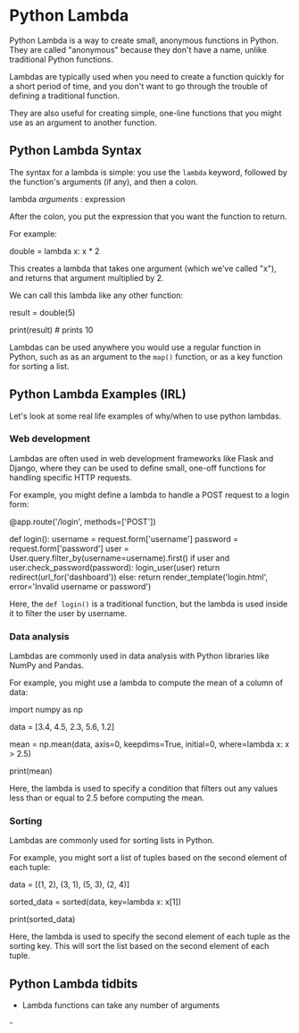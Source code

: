 # Python Lambda

Python Lambda is a way to create small, anonymous functions in Python. They are called "anonymous" because they don't have a name, unlike traditional Python functions.

Lambdas are typically used when you need to create a function quickly for a short period of time, and you don't want to go through the trouble of defining a traditional function.

They are also useful for creating simple, one-line functions that you might use as an argument to another function.

## Python Lambda Syntax

The syntax for a lambda is simple: you use the `lambda` keyword, followed by the function's arguments (if any), and then a colon.

lambda *arguments* : expression

After the colon, you put the expression that you want the function to return.

For example:

double = lambda x: x * 2

This creates a lambda that takes one argument (which we've called "x"), and returns that argument multiplied by 2.

We can call this lambda like any other function:

result = double(5)

print(result) # prints 10

Lambdas can be used anywhere you would use a regular function in Python, such as as an argument to the `map()` function, or as a key function for sorting a list.

## Python Lambda Examples (IRL)

Let's look at some real life examples of why/when to use python lambdas.

### Web development

Lambdas are often used in web development frameworks like Flask and Django, where they can be used to define small, one-off functions for handling specific HTTP requests.

For example, you might define a lambda to handle a POST request to a login form:

@app.route('/login', methods=['POST'])

def login():
username = request.form['username']
password = request.form['password']
user = User.query.filter_by(username=username).first()
if user and user.check_password(password):
login_user(user)
return redirect(url_for('dashboard'))
else:
return render_template('login.html', error='Invalid username or password')

Here, the `def login()` is a traditional function, but the lambda is used inside it to filter the user by username.

### Data analysis

Lambdas are commonly used in data analysis with Python libraries like NumPy and Pandas.

For example, you might use a lambda to compute the mean of a column of data:

import numpy as np

data = [3.4, 4.5, 2.3, 5.6, 1.2]

mean = np.mean(data, axis=0, keepdims=True, initial=0, where=lambda x: x > 2.5)

print(mean)

Here, the lambda is used to specify a condition that filters out any values less than or equal to 2.5 before computing the mean.

### Sorting

Lambdas are commonly used for sorting lists in Python.

For example, you might sort a list of tuples based on the second element of each tuple:

data = [(1, 2), (3, 1), (5, 3), (2, 4)]

sorted_data = sorted(data, key=lambda x: x[1])

print(sorted_data)

Here, the lambda is used to specify the second element of each tuple as the sorting key. This will sort the list based on the second element of each tuple.

## Python Lambda tidbits

- Lambda functions can take any number of arguments

\-

